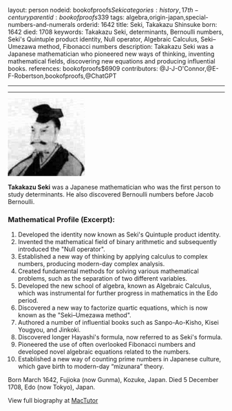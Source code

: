 layout: person
nodeid: bookofproofs$Seki
categories: history,17th-century
parentid: bookofproofs$339
tags: algebra,origin-japan,special-numbers-and-numerals
orderid: 1642
title: Seki, Takakazu Shinsuke
born: 1642
died: 1708
keywords: Takakazu Seki, determinants, Bernoulli numbers, Seki's Quintuple product identity, Null operator, Algebraic Calculus, Seki–Umezawa method, Fibonacci numbers
description: Takakazu Seki was a Japanese mathematician who pioneered new ways of thinking, inventing mathematical fields, discovering new equations and producing influential books.
references: bookofproofs$6909
contributors: @J-J-O'Connor,@E-F-Robertson,bookofproofs,@ChatGPT

---



---

![Seki.jpg](https://github.com/bookofproofs/bookofproofs.github.io/blob/main/_sources/_assets/images/portraits/Seki.jpg?raw=true)

**Takakazu Seki** was a Japanese mathematician who was the first person to study determinants. He also discovered Bernoulli numbers before Jacob Bernoulli.

### Mathematical Profile (Excerpt):
1. Developed the identity now known as Seki's Quintuple product identity.
2. Invented the mathematical field of binary arithmetic and subsequently introduced the "Null operator".
3. Established a new way of thinking by applying calculus to complex numbers, producing modern-day complex analysis.
4. Created fundamental methods for solving various mathematical problems, such as the separation of two different variables.
5. Developed the new school of algebra, known as Algebraic Calculus, which was instrumental for further progress in mathematics in the Edo period.
6. Discovered a new way to factorize quartic equations, which is now known as the "Seki–Umezawa method".
7. Authored a number of influential books such as Sanpo-Ao-Kisho, Kisei Yougyou, and Jinkoki.
8. Discovered longer Hayashi's formula, now referred to as Seki's formula.
9. Pioneered the use of often overlooked Fibonacci numbers and developed novel algebraic equations related to the numbers.
10. Established a new way of counting prime numbers in Japanese culture, which gave birth to modern-day “mizunara” theory.

Born March 1642, Fujioka (now Gunma), Kozuke, Japan. Died 5 December 1708, Edo (now Tokyo), Japan.

View full biography at [MacTutor](https://mathshistory.st-andrews.ac.uk/Biographies/Seki/)
